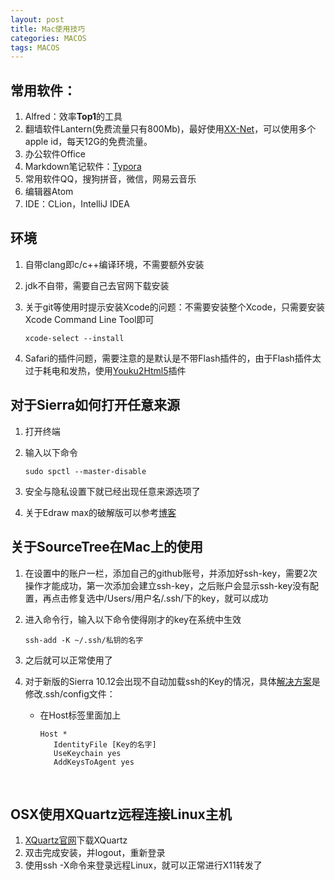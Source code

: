 ```yaml
---
layout: post
title: Mac使用技巧
categories: MACOS
tags: MACOS
---
```


## 常用软件：

1. Alfred：效率**Top1**的工具
2. 翻墙软件Lantern(免费流量只有800Mb)，最好使用[XX-Net](https://github.com/XX-net/XX-Net/wiki/How-to-use)，可以使用多个apple id，每天12G的免费流量。
3. 办公软件Office
4. Markdown笔记软件：[Typora](http://www.typora.io)
5. 常用软件QQ，搜狗拼音，微信，网易云音乐
6. 编辑器Atom
7. IDE：CLion，IntelliJ IDEA

## 环境

1. 自带clang即c/c++编译环境，不需要额外安装

2. jdk不自带，需要自己去官网下载安装

3. 关于git等使用时提示安装Xcode的问题：不需要安装整个Xcode，只需要安装Xcode Command Line Tool即可

   ```shell
   xcode-select --install
   ```

4. Safari的插件问题，需要注意的是默认是不带Flash插件的，由于Flash插件太过于耗电和发热，使用[Youku2Html5](http://zythum.sinaapp.com/youkuhtml5playerbookmark/)插件


## 对于Sierra如何打开任意来源

1. 打开终端

2. 输入以下命令

   ```shell
   sudo spctl --master-disable
   ```

3. 安全与隐私设置下就已经出现任意来源选项了

4. 关于Edraw max的破解版可以参考[博客](http://www.sdifenzhou.com/edrawmax84.html)


## 关于SourceTree在Mac上的使用

1. 在设置中的账户一栏，添加自己的github账号，并添加好ssh-key，需要2次操作才能成功，第一次添加会建立ssh-key，之后账户会显示ssh-key没有配置，再点击修复选中/Users/用户名/.ssh/下的key，就可以成功

2. 进入命令行，输入以下命令使得刚才的key在系统中生效

   ```shell
   ssh-add -K ~/.ssh/私钥的名字
   ```

3. 之后就可以正常使用了

4. 对于新版的Sierra 10.12会出现不自动加载ssh的Key的情况，具体[解决方案](https://developer.apple.com/library/content/technotes/tn2449/_index.html)是修改.ssh/config文件：

   - 在Host标签里面加上

     ```Shell
     Host *
     	IdentityFile [Key的名字]
     	UseKeychain yes
     	AddKeysToAgent yes
     ```

     ​


## OSX使用XQuartz远程连接Linux主机

1. [XQuartz官网](https://www.xquartz.org/)下载XQuartz
2. 双击完成安装，并logout，重新登录
3. 使用ssh -X命令来登录远程Linux，就可以正常进行X11转发了




